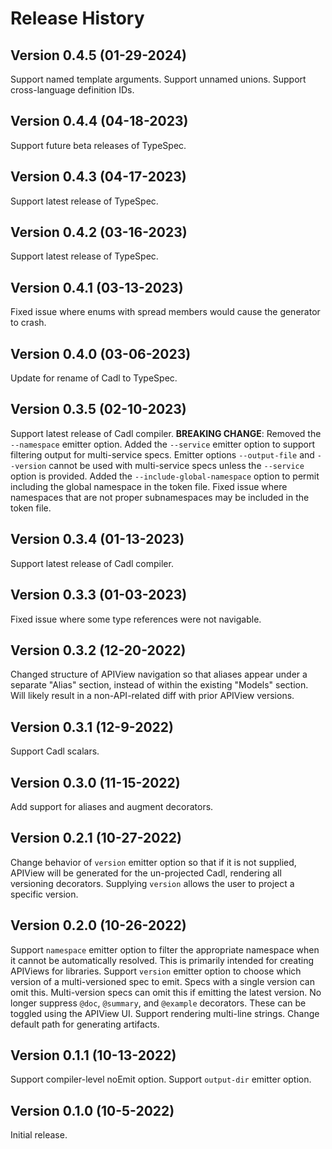 # Release History

## Version 0.4.5 (01-29-2024)
Support named template arguments.
Support unnamed unions.
Support cross-language definition IDs.

## Version 0.4.4 (04-18-2023)
Support future beta releases of TypeSpec.

## Version 0.4.3 (04-17-2023)
Support latest release of TypeSpec.

## Version 0.4.2 (03-16-2023)
Support latest release of TypeSpec.

## Version 0.4.1 (03-13-2023)
Fixed issue where enums with spread members would cause the generator to crash.

## Version 0.4.0 (03-06-2023)
Update for rename of Cadl to TypeSpec.

## Version 0.3.5 (02-10-2023)
Support latest release of Cadl compiler.
**BREAKING CHANGE**: Removed the `--namespace` emitter option.
Added the `--service` emitter option to support filtering output for multi-service specs.
Emitter options `--output-file` and `--version` cannot be used with multi-service specs unless the
  `--service` option is provided.
Added the `--include-global-namespace` option to permit including the global namespace in the token file.
Fixed issue where namespaces that are not proper subnamespaces may be included in the token file.

## Version 0.3.4 (01-13-2023)
Support latest release of Cadl compiler.

## Version 0.3.3 (01-03-2023)
Fixed issue where some type references were not navigable.

## Version 0.3.2 (12-20-2022)
Changed structure of APIView navigation so that aliases appear under a separate "Alias" section, instead of
  within the existing "Models" section. Will likely result in a non-API-related diff with prior APIView versions.

## Version 0.3.1 (12-9-2022)
Support Cadl scalars.

## Version 0.3.0 (11-15-2022)
Add support for aliases and augment decorators.

## Version 0.2.1 (10-27-2022)
Change behavior of `version` emitter option so that if it is not supplied, APIView will be generated for the
  un-projected Cadl, rendering all versioning decorators. Supplying `version` allows the user to project a
  specific version.

## Version 0.2.0 (10-26-2022)
Support `namespace` emitter option to filter the appropriate namespace when it cannot be automatically resolved.
  This is primarily intended for creating APIViews for libraries.
Support `version` emitter option to choose which version of a multi-versioned spec to emit. Specs with a single
  version can omit this. Multi-version specs can omit this if emitting the latest version.
No longer suppress `@doc`, `@summary`, and `@example` decorators. These can be toggled using the APIView UI.
Support rendering multi-line strings.
Change default path for generating artifacts.

## Version 0.1.1 (10-13-2022)
Support compiler-level noEmit option.
Support `output-dir` emitter option.

## Version 0.1.0 (10-5-2022)
Initial release.